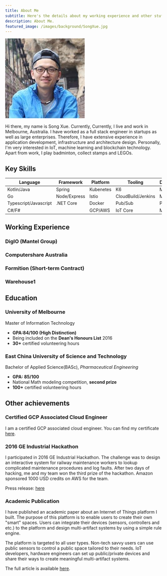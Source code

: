 ```yaml
---
title: About Me
subtitle: Here's the details about my working experience and other stuff
description: About Me.
featured_image: /images/background/SongXue.jpg
---
```


![](/images/background/avatar.jpeg)

Hi there, my name is Song Xue. Currently, Currently, I live and work in Melbourne, Australia. I have worked as a full stack engineer in startups as well as large enterprises. Therefore, I have extensive experience in application development, infrastructure and architecture design. Personally, I'm very interested in IoT, machine learning and blockchain technology. Apart from work, I play badminton, collect stamps and LEGOs.

## Key Skills

| Language              | Framework     | Platform  | Tooling               | Database |
|-----------------------|---------------|-----------|-----------------------|----------|
| Kotlin/Java           | Spring        | Kubenetes | K6                    | MySQL    |
| Go                    | Node/Express  | Istio     | CloudBuild/Jenkins    | MSSQL    |
| Typescript/Javascript | .NET Core     | Docker    | Pub/Sub               | Postgres |
| C#/F#                 |               | GCP/AWS   | IoT Core              | MongoDB  |

## Working Experience

### DigIO (Mantel Group)

### Computershare Australia

### Formition (Short-term Contract)

### Warehouse1

## Education

### University of Melbourne

Master of Information Technology

- __GPA:84/100 (High Distinction)__
- Being included on the __Dean's Honours List__ 2016
- __30+__ certified volunteering hours

### East China University of Science and Technology

Bachelor of Applied Science(BASc), _Pharmaceutical Engineering_

- __GPA: 85/100__
- National Math modeling competition, __second prize__
- __100+__ certified volunteering hours

## Other achievements

### Certified GCP Associated Cloud Engineer

I am a certified GCP associated cloud engineer. You can find my certificate [here](https://www.credential.net/2dde5552-8732-4f40-bce6-2c892178ace2?key=0d9306d57894ff5c031ced2af5b76e2117ae81327c9c8bfae1f64832b5167e98).

### 2016 GE Industrial Hackathon

I participated in 2016 GE Industrial Hackathon. The challenge was to design an interactive system for railway maintenance workers to lookup complicated maintenance procedures and log faults. After two days of hacking, me and my team won the third prize of the hackathon. Amazon sponsored 1000 USD credits on AWS for the team.

Press release: [here](https://hackathonqueen.com/2016/01/07/ge-breaks-into-the-hackathon-scene-with-industry-challenges/)

### Academic Publication

I have published an academic paper about an Internet of Things platform I built.
The purpose of this platform is to enable users to create their own "smart" spaces. Users can integrate their devices (sensors, controllers and etc.) to the platform and design multi-artifact systems by using a simple rule engine. 

The platform is targeted to all user types. Non-tech savvy users can use public sensors to control a public space tailored to their needs. IoT developers, hardware engineers can set up public/private devices and share their ways to create meaningful multi-artifact systems.

The full article is available [here](http://dl.acm.org/citation.cfm?id=3014347).

<!-- <a href="https://jekyllthemes.io/theme/journal-personal-jekyll-theme" class="button button--large">Get This Theme</a> -->